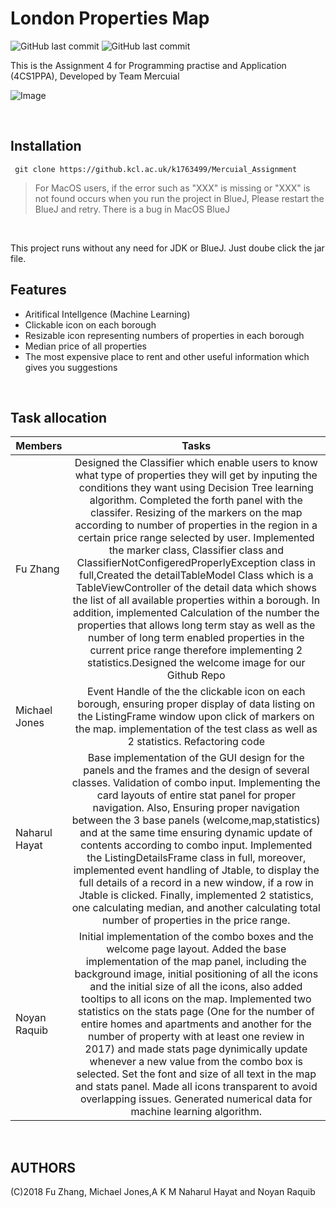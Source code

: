 

# London Properties Map
 ![GitHub last commit](https://img.shields.io/github/last-commit/google/skia.svg)  ![GitHub last commit](https://img.shields.io/badge/Team-Mercuial-red.svg)

This is the Assignment 4 for Programming practise and Application (4CS1PPA), Developed by Team Mercuial 

![Image](http://fuzhang.io/storage/welcome.png)

</br>

## Installation 

```shell
 git clone https://github.kcl.ac.uk/k1763499/Mercuial_Assignment

```

> For MacOS users, if the error such as "XXX" is missing or "XXX" is not found occurs when you run the project in BlueJ, Please restart the BlueJ and retry. There is a bug in MacOS BlueJ

</br>

This project runs without any need for JDK or BlueJ. Just doube click the jar file.

## Features

- Aritifical Intellgence (Machine Learning)
- Clickable icon on each borough
- Resizable icon representing numbers of properties in each borough 
- Median price of all properties
- The most expensive place to rent and other useful information which gives you suggestions

</br>

## Task allocation 
| Members      | Tasks          | 
| ------------- |:-------------:| 
| Fu Zhang     | Designed the Classifier which enable users to know what type of properties they will get by inputing the conditions they want using Decision Tree learning algorithm. Completed the forth panel with the classifer. Resizing of the markers on the map according to number of properties in the region in a certain price range selected by user. Implemented the marker class, Classifier class and ClassifierNotConfigeredProperlyException class in full,Created the detailTableModel Class which is a TableViewController of the detail data which shows the list of all available properties within a borough. In addition, implemented Calculation of the number the properties that allows long term stay as well as the number of long term enabled properties in the current price range therefore implementing 2 statistics.Designed the welcome image for our Github Repo| 
| Michael Jones     | Event Handle of the the clickable icon on each borough, ensuring proper display of data listing on the ListingFrame window upon click of markers on the map. implementation of the test class as well as 2 statistics. Refactoring code   |   
| Naharul Hayat| Base implementation of the GUI design for the panels and the frames and the design of several classes. Validation of combo input. Implementing the card layouts of entire stat panel for proper navigation. Also, Ensuring proper navigation between the 3 base panels (welcome,map,statistics) and at the same time ensuring dynamic update of contents according to combo input. Implemented the ListingDetailsFrame class in full, moreover, implemented event handling of Jtable, to display the full details of a record in a new window, if a row in Jtable is clicked. Finally, implemented 2 statistics, one calculating median, and another calculating total number of properties in the price range.   | 
| Noyan Raquib |  Initial implementation of the combo boxes and the welcome page layout. Added the base implementation of the map panel, including the background image, initial positioning of all the icons and the initial size of all the icons, also added tooltips to all icons on the map. Implemented two statistics on the stats page (One for the number of entire homes and apartments and another for the number of property with at least one review in 2017) and made stats page dynimically update whenever a new value from the combo box is selected. Set the font and size of all text in the map and stats panel. Made all icons transparent to avoid overlapping issues. Generated numerical data for machine learning algorithm.| 



</br>


## AUTHORS 
(C)2018 Fu Zhang, Michael Jones,A K M Naharul Hayat and Noyan Raquib



